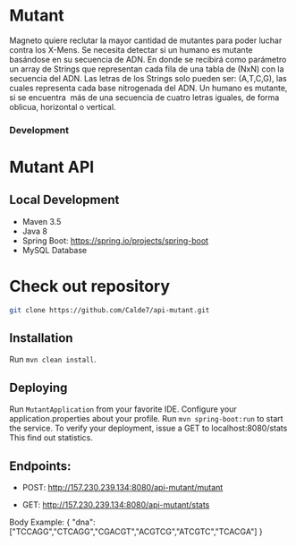 Mutant
====

Magneto quiere reclutar la mayor cantidad de mutantes para poder luchar contra los X-Mens.
Se necesita detectar si un humano es mutante basándose en su secuencia de ADN.
En donde se recibirá como parámetro un array de Strings que representan cada fila de una tabla
de (NxN) con la secuencia del ADN. Las letras de los Strings solo pueden ser: (A,T,C,G), las
cuales representa cada base nitrogenada del ADN.
Un humano es mutante, si se encuentra ​ más de una secuencia de cuatro letras iguales​, de forma oblicua, horizontal o vertical.

### Development

Mutant API
====

## Local Development
* Maven 3.5
* Java 8
* Spring Boot: https://spring.io/projects/spring-boot
* MySQL Database

# Check out repository

```bash
git clone https://github.com/Calde7/api-mutant.git
```

## Installation
Run `mvn clean install`.

## Deploying
Run `MutantApplication` from your favorite IDE. Configure your application.properties about your profile. Run `mvn spring-boot:run` to start the service. To verify your deployment,
issue a GET to localhost:8080/stats This find out statistics.

## Endpoints:

- POST: http://157.230.239.134:8080/api-mutant/mutant

- GET: http://157.230.239.134:8080/api-mutant/stats

Body Example:
{
"dna":["TCCAGG","CTCAGG","CGACGT","ACGTCG","ATCGTC","TCACGA"]
}
